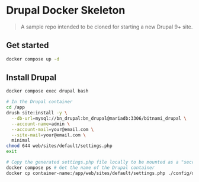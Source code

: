# Drupal Docker Skeleton

> A sample repo intended to be cloned for starting a new Drupal 9+ site.

## Get started

```bash
docker compose up -d
```

## Install Drupal

```bash
docker compose exec drupal bash

# In the Drupal container
cd /app
drush site:install -y \
  --db-url=mysql://bn_drupal:bn_drupal@mariadb:3306/bitnami_drupal \
  --account-name=admin \
  --account-mail=your@email.com \
  --site-mail=your@email.com \
  minimal
chmod 644 web/sites/default/settings.php
exit

# Copy the generated settings.php file locally to be mounted as a "secret"
docker compose ps # Get the name of the Drupal container
docker cp container-name:/app/web/sites/default/settings.php ./config/drupal/settings.php # Copy the file to your local project directory
```
